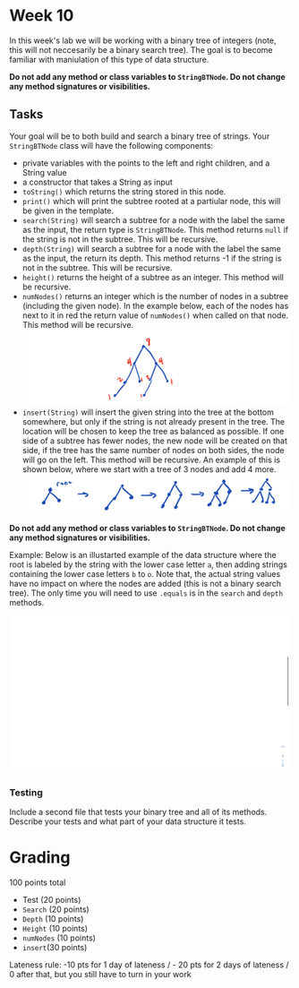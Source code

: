 # Week 10
In this week's lab we will be working with a binary tree of integers (note, this will not neccesarily be a binary search tree). 
The goal is to become familiar with maniulation of this type of data structure.

**Do not add any method or class variables to `StringBTNode`. Do not change any method signatures or visibilities.**

## Tasks
Your goal will be to both build and search a binary tree of strings. 
Your `StringBTNode` class will have the following components: 
* private variables with the points to the left and right children, and a String value
* a constructor that takes a String as input
* `toString()` which returns the string stored in this node.
* `print()` which will print the subtree rooted at a partiular node, this will be given in the template. 
* `search(String)` will search a subtree for a node with the label the same as the input, the return type is `StringBTNode`. This method returns `null` if the string is not in the subtree. This will be recursive.
* `depth(String)` will search a subtree for a node with the label the same as the input, the return its depth. This method returns -1 if the string is not in the subtree. This will be recursive.
* `height()` returns the height of a subtree as an integer. This method will be recursive. 
* `numNodes()` returns an integer which is the number of nodes in a subtree (including the given node). In the example below, each of the nodes has next to it in red the return value of `numNodes()` when called on that node. This method will be recursive. 
![numNodes Example](images/numNodesExample.png)
* `insert(String)` will insert the given string into the tree at the bottom somewhere, but only if the string is not already present in the tree. The location will be chosen to keep the tree as balanced as possible. If one side of a subtree has fewer nodes, the new node will be created on that side, if the tree has the same number of nodes on both sides, the node will go on the left. This method will be recursive.  An example of this is shown below, where we start with a tree of 3 nodes and add 4 more. 
![Adding 4 nodes](images/Adding4Nodes.png)

**Do not add any method or class variables to `StringBTNode`. Do not change any method signatures or visibilities.**

Example:
Below is an illustarted example of the data structure where the root is labeled by the string with the lower case letter `a`, 
then adding strings containing the lower case letters `b` to `o`. 
Note that, the actual string values have no impact on where the nodes are added (this is not a binary search tree). 
The only time you will need to use `.equals` is in the `search` and `depth` methods. 

![Example](images/lowerCaseLetterExample.gif)

### Testing
Include a second file that tests your binary tree and all of its methods. Describe your tests and what part of your data structure it tests. 


# Grading
100 points total
* Test (20 points)
* `Search` (20 points)
* `Depth` (10 points)
* `Height` (10 points)
* `numNodes` (10 points)
* `insert`(30 points)

Lateness rule: -10 pts for 1 day of lateness / - 20 pts for 2 days of lateness / 0 after that, but you still have to turn in your work
